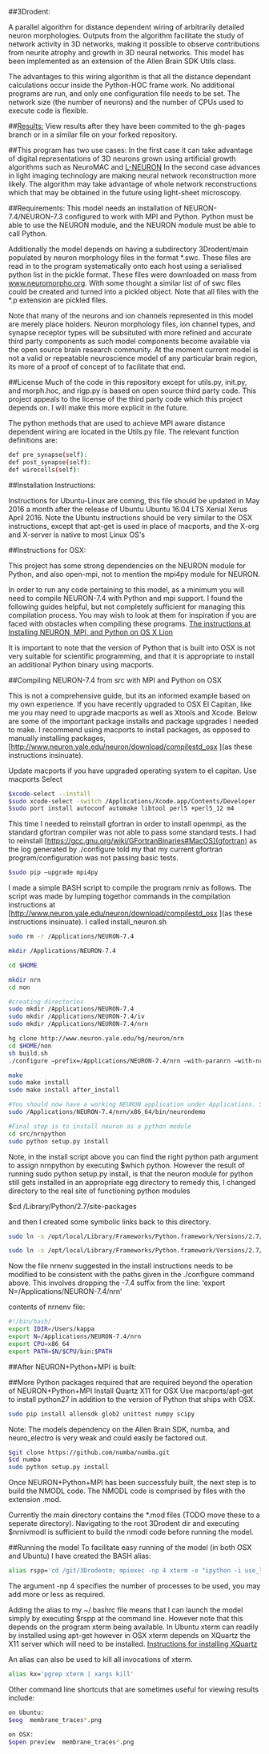 ##3Drodent:

A parallel algorithm for distance dependent wiring of arbitrarily detailed neuron morphologies. Outputs from the algorithm facilitate the study of network activity in 3D networks, making it possible to observe contributions from neurite atrophy and growth in 3D neural networks. This model has been implemented as an extension of the Allen Brain SDK Utils class.

The advantages to this wiring algorithm is that all the distance dependant calculations occur inside the Python-HOC frame work. No additional programs are run, and only one configuration file needs to be set. The network size (the number of neurons) and the number of CPUs used to execute code is flexible.

##[Results:](http://russelljjarvis.github.io/3Drodent/web/index.html)
View results after they have been commited to the gh-pages branch or in a similar file on your forked repository.


##This program has two use cases:
In the first case it can take advantage of digital representations of 3D neurons grown using artificial growth algorithms such as NeuroMAC and [L-NEURON](http://krasnow1.gmu.edu/cn3/L-Neuron/HTM/paper.htm) 
In the second case advances in light imaging technology are making neural network reconstruction more likely. The algorithm may take advantage of whole network reconstructions which that may be obtained in the future using light-sheet microscopy.

##Requirements:
This model needs an installation of NEURON-7.4/NEURON-7.3 configured to work with MPI and Python. Python must be able to use the NEURON module, and the NEURON module must be able to call Python.

Additionally the model depends on having a subdirectory 3Drodent/main populated by neuron morphology files in the format *.swc. These files are read in to the program systematically onto each host using a serialised python list in the pickle format. These files were downloaded on mass from www.neuromorpho.org. With some thought a similar list of of swc files could be created and turned into a pickled object. Note that all files with the *.p extension are pickled files.

Note that many of the neurons and ion channels represented in this model are merely place holders. Neuron morphology files, ion channel types, and synapse receptor types will be subsituted with more refined and accurate third party components as such model components become available via the open source brain research community. At the moment current model is not a valid or repeatable neuroscience model of any particular brain region, its more of a proof of concept of to facilitate that end.

##License 
Much of the code in this repository except for utils.py, init.py, and morph.hoc, and rigp.py is based on open source third party code. This project appeals to the license of the third party code which this project depends on. I will make this more explicit in the future.

The python methods that are used to achieve MPI aware distance dependent wiring are located in the Utils.py file. The relevant function definitions are:
```sh
def pre_synapse(self):
def post_synapse(self):
def wirecells(self):
```
##Installation Instructions: 

Instructions for Ubuntu-Linux are coming, this file should be updated in May 2016 a month after the release of Ubuntu Ubuntu 16.04 LTS Xenial Xerus April 2016. Note the Ubuntu instructions should be very similar to the OSX instructions, except that apt-get is used in place of macports, and the X-org and X-server is native to most Linux OS's

##Instructions for OSX:

This project has some strong dependencies on the NEURON module for Python, and also open-mpi, not to mention the mpi4py module for NEURON.

In order to run any code pertaining to this model, as a minimum you will need to compile NEURON-7.4 with Python and mpi support. I found the following guides helpful, but not completely sufficient 
for managing this compilation process. You may wish to look at them for inspiration if you are faced with obstacles when compiling these programs.
[The instructions at](https://www.neuron.yale.edu/neuron/download/compilestd_osx#openmpi)
[Installing NEURON, MPI, and Python on OS X Lion](https://sphericalcow.wordpress.com/2012/09/02/installing-neuron-mpi-and-python-on-os-x-lion/
)

It is important to note that the version of Python that is built into OSX is not very suitable for scientific programming, and that it is appropriate to install an additional Python binary using macports.

##Compiling NEURON-7.4 from src with MPI and Python on OSX 

This is not a comprehensive guide, but its an informed example based on my own experience. If you have recently upgraded to OSX El Capitan, like me you may need to upgrade macports as well as Xtools and Xcode. Below are some of the important package installs and package upgrades I needed to make. I recommend using macports to install packages, as opposed to manually installing packages, [http://www.neuron.yale.edu/neuron/download/compilestd_osx
](as these instructions insinuate).

Update macports if you have upgraded operating system to el capitan.
Use macports Select
```sh
$xcode-select --install
$sudo xcode-select -switch /Applications/Xcode.app/Contents/Developer
$sudo port install autoconf automake libtool perl5 +perl5_12 m4
```

This time I needed to reinstall gfortran in order to install openmpi, as the standard gfortran compiler was not able to pass some standard tests. I had to reinstall [https://gcc.gnu.org/wiki/GFortranBinaries#MacOS](gfortran) as the log generated by ./configure told my that my current gfortran program/configuration was not passing basic tests.
```sh
$sudo pip –upgrade mpi4py
```
I made a simple BASH script to compile the program nrniv as follows. The script was made by lumping togethor commands in the compilation instructions at [http://www.neuron.yale.edu/neuron/download/compilestd_osx
](as these instructions insinuate). I called install_neuron.sh
```sh
sudo rm -r /Applications/NEURON-7.4

mkdir /Applications/NEURON-7.4

cd $HOME

mkdir nrn
cd non

#creating directories
sudo mkdir /Applications/NEURON-7.4
sudo mkdir /Applications/NEURON-7.4/iv
sudo mkdir /Applications/NEURON-7.4/nrn

hg clone http://www.neuron.yale.edu/hg/neuron/nrn
cd $HOME/non
sh build.sh
./configure –prefix=/Applications/NEURON-7.4/nrn –with-paranrn –with-nrnpython=/opt/local/bin/python –host=x86_64-apple-darwin15.2.0 –build=x86_64-apple-darwin15.2.0 –without-iv

make
sudo make install
sudo make install after_install

#You should now have a working NEURON application under Applications. Small test;
sudo /Applications/NEURON-7.4/nrn/x86_64/bin/neurondemo

#Final step is to install neuron as a python module
cd src/nrnpython
sudo python setup.py install
```
Note, in the install script above you can find the right python path argument to assign nrnpython by executing $which python. However the result of running sudo python setup.py install, is that the neuron module for python still gets installed in an appropriate egg directory to remedy this, I changed directory to the real site of functioning python modules

$cd /Library/Python/2.7/site-packages

and then I created some symbolic links back to this directory.
```sh
sudo ln -s /opt/local/Library/Frameworks/Python.framework/Versions/2.7/lib/python2.7/site-packages/NEURON-7.4-py2.7.egg-info .

sudo ln -s /opt/local/Library/Frameworks/Python.framework/Versions/2.7/lib/python2.7/site-packages/neuron/ .
```
Now the file nrnenv suggested in the install instructions needs to be modified to be consistent with the paths given in the ./configure  command above. This involves dropping the -7.4 suffix from the line: ‘export N=/Applications/NEURON-7.4/nrn’

contents of nrnenv file:

```sh
#!/bin/bash/
export IDIR=/Users/kappa
export N=/Applications/NEURON-7.4/nrn
export CPU=x86_64
export PATH=$N/$CPU/bin:$PATH
```

##After NEURON+Python+MPI is built:

##More Python packages required that are required beyond the operation of NEURON+Python+MPI 
Install Quartz X11 for OSX
Use macports/apt-get to install python27 in addition to the version of Python that ships with OSX.

```sh
sudo pip install allensdk glob2 unittest numpy scipy
```
Note: The models dependency on the Allen Brain SDK, numba, and neuro_electro is very weak and could easily be factored out.

```sh
$git clone https://github.com/numba/numba.git
$cd numba
sudo python setup.py install

```


Once NEURON+Python+MPI has been successfuly built, the next step is to build the NMODL code. The NMODL code is comprised by files with the extension .mod.

Currently the main directory contains the *.mod files (TODO move these to a seperate directory). Navigating to the root 3Drodent dir and executing 
$nrnivmodl 
is sufficient to build the nmodl code before running the model.

##Running the model
To facilitate easy running of the model  (in both OSX and Ubuntu) I have created the BASH alias:
```sh
alias rspp='cd /git/3Drodentm; mpiexec -np 4 xterm -e "ipython -i use_local_files.py"'

```
The argument -np 4 specifies the number of processes to be used, you may add more or less as required.

Adding the alias to my ~/.bashrc file means that I can launch the model simply by executing $rspp at the command line.
However note that this depends on the program xterm being available. In Ubuntu xterm can readily by installed using apt-get however in OSX xterm depends on XQuartz the X11 server which will need to be installed. [Instructions for installing XQuartz](https://www.neuron.yale.edu/neuron/download/compilestd_osx)

An alias can also be used to kill all invocations of xterm.
```sh
alias kx='pgrep xterm | xargs kill'
```
Other command line shortcuts that are sometimes useful for viewing results include:
```sh
on Ubuntu:
$eog  membrane_traces*.png

on OSX:
$open preview  membrane_traces*.png

```
